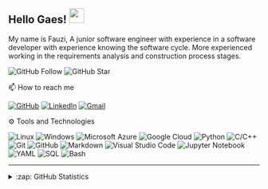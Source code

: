 ## Hello Gaes! <img src="https://raw.githubusercontent.com/MartinHeinz/MartinHeinz/master/wave.gif" width="30px">

My name is Fauzi, A junior software engineer with experience in a software developer with experience knowing the software cycle. More experienced working in the requirements analysis and construction process stages.

![GitHub Follow](https://img.shields.io/github/followers/fauzirpl.svg?style=social&label=Follow)
![GitHub Star](https://img.shields.io/github/stars/fauzirpl?affiliations=OWNER%2CCOLLABORATOR&style=social&label=Star)

📫 How to reach me

[![GitHub](https://img.shields.io/badge/--github?label=Github&logo=GitHub&style=social)](https://github.com/fauzirpl)
[![LinkedIn](https://img.shields.io/badge/--linkedin?label=LinkedIn&logo=LinkedIn&style=social)](https://www.linkedin.com/in/fauzirpl)
[![Gmail](https://img.shields.io/badge/--linkedin?label=Gmail&logo=gmail&style=social)](mailto:fauzijuventini@gmail.com)

⚙ Tools and Technologies

![Linux](https://img.shields.io/badge/-Linux-333333?style=flat&logo=linux)
![Windows](https://img.shields.io/badge/-Windows-333333?style=flat&logo=windows)
![Microsoft Azure](https://img.shields.io/badge/-Microsoft%20Azure-333333?style=flat&logo=microsoft-azure)
![Google Cloud](https://img.shields.io/badge/-Google%20Cloud-333333?style=flat&logo=google-cloud)
![Python](https://img.shields.io/badge/-Python-333333?style=flat&logo=python)
![C/C++](https://img.shields.io/badge/-C/C++-333333?style=flat&logo=c)
![Git](https://img.shields.io/badge/-Git-333333?style=flat&logo=git)
![GitHub](https://img.shields.io/badge/-GitHub-333333?style=flat&logo=github)
![Markdown](https://img.shields.io/badge/-Markdown-333333?style=flat&logo=markdown)
![Visual Studio Code](https://img.shields.io/badge/-Visual%20Studio%20Code-333333?style=flat&logo=visual-studio-code&logoColor=007ACC)
![Jupyter Notebook](https://img.shields.io/badge/-Jupyter%20Notebook-333333?style=flat&logo=jupyter)
![YAML](https://img.shields.io/badge/-YAML-333333)
![SQL](https://img.shields.io/badge/-SQL-333333?style=flat)
![Bash](https://img.shields.io/badge/-Bash-333333?style=flat)

<hr>

<details close>
<summary>:zap: GitHub Statistics</summary>
  <img src="https://github-readme-stats.vercel.app/api?username=fauzirpl&show_icons=true&theme=nord" width="400px">
</details>
